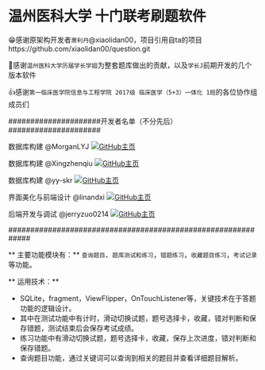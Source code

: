 # 温州医科大学 十门联考刷题软件

:grin:感谢原架构开发者`萧利丹`@xiaolidan00，项目引用自ta的项目https://github.com/xiaolidan00/question.git

:clap:感谢`温州医科大学历届学长学姐`为整套题库做出的贡献，以及`学长J`前期开发的几个版本软件

:+1:感谢`第一临床医学院信息与工程学院 2017级 临床医学（5+3）一体化 1班`的各位协作组成员们

  #####################开发者名单（不分先后）#####################

数据库构建 @MorganLYJ    [![GitHub主页](https://img.shields.io/badge/Developed_by-MorganLYJ-blue)](https://github.com/MorganLYJ)

数据库构建 @Xingzhenqiu    [![GitHub主页](https://img.shields.io/badge/Developed_by-Xingzhenqiu-blue)](https://github.com/Xingzhenqiu)
 
数据库构建 @yy-skr   [![GitHub主页](https://img.shields.io/badge/Developed_by-yy_skr-blue)](https://github.com/yy-skr)
 
界面美化与前端设计 @linandxi   [![GitHub主页](https://img.shields.io/badge/Developed_by-linandxi-yellow)](https://github.com/linandxi)
 
后端开发与调试 @jerryzuo0214   [![GitHub主页](https://img.shields.io/badge/Developed_by-jerryzuo0214-brightgreen)](https://github.com/jerryzuo0214)
 
 #############################################################

** 主要功能模块有：** `查询题目`、`题库测试和练习`，`错题练习`，`收藏题目练习`，`考试记录`等功能。

** 运用技术：**
- SQLite，fragment，ViewFlipper，OnTouchListener等，关键技术在于答题功能的逻辑设计。
- 其中在测试功能中有计时，滑动切换试题，题号选择卡，收藏，错对判断和保存错题，测试结束后会保存考试成绩。
- 练习功能中有滑动切换试题，题号选择卡，收藏，保存上次进度，错对判断和保存错题。
- 查询题目功能，通过关键词可以查询到相关的题目并查看详细题目解析。



